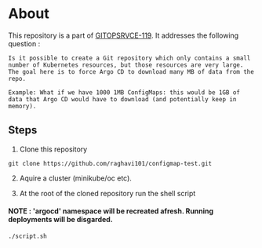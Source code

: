 # About
This repository is a part of [GITOPSRVCE-119](https://issues.redhat.com/browse/GITOPSRVCE-119). It addresses the following question : 

````
Is it possible to create a Git repository which only contains a small number of Kubernetes resources, but those resources are very large. The goal here is to force Argo CD to download many MB of data from the repo.

Example: What if we have 1000 1MB ConfigMaps: this would be 1GB of data that Argo CD would have to download (and potentially keep in memory).
````
## Steps
1. Clone this repository 
```
git clone https://github.com/raghavi101/configmap-test.git
```
2. Aquire a cluster (minikube/oc etc).

4. At the root of the cloned repository run the shell script 
#### NOTE :  'argocd' namespace will be recreated afresh. Running deployments will be disgarded.
 ```
 ./script.sh
```
